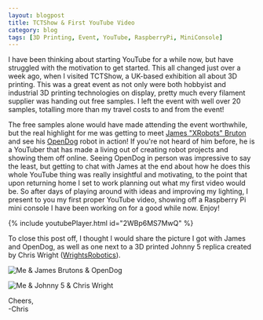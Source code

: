 ```yaml
---
layout: blogpost
title: TCTShow & First YouTube Video
category: blog
tags: [3D Printing, Event, YouTube, RaspberryPi, MiniConsole]
---
```


I have been thinking about starting YouTube for a while now, but have struggled with the motivation to get started. This all changed just over a week ago, when I visited TCTShow, a UK-based exhibition all about 3D printing. This was a great event as not only were both hobbyist and industrial 3D printing technologies on display, pretty much every filament supplier was handing out free samples. I left the event with well over 20 samples, totalling more than my travel costs to and from the event!

<!--excerpt-->

The free samples alone would have made attending the event worthwhile, but the real highlight for me was getting to meet [James "XRobots" Bruton](https://www.youtube.com/user/jamesbruton) and see his [OpenDog](https://www.youtube.com/watch?v=0BoPoWF_FwY&list=PLpwJoq86vov_PkA0bla0eiUTsCAPi_mZf) robot in action! If you're not heard of him before, he is a YouTuber that has made a living out of creating robot projects and showing them off online. Seeing OpenDog in person was impressive to say the least, but getting to chat with James at the end about how he does this whole YouTube thing was really insightful and motivating, to the point that upon returning home I set to work planning out what my first video would be. So after days of playing around with ideas and improving my lighting, I present to you my first proper YouTube video, showing off a Raspberry Pi mini console I have been working on for a good while now. Enjoy!

{% include youtubePlayer.html id="2WBp6MS7MwQ" %}

To close this post off, I thought I would share the picture I got with James and OpenDog, as well as one next to a 3D printed Johnny 5 replica created by Chris Wright ([WrightsRobotics](https://www.instagram.com/wrightsrobotics/)).

![Me & James Brutons & OpenDog](https://christophertmparrott.github.io/blog/images/2018_10_06-me_and_james_bruton.jpg "Me with James Brutons and OpenDog")  

![Me & Johnny 5 & Chris Wright](https://christophertmparrott.github.io/blog/images/2018_10_06-me_and_johnny5.jpg "Me with James Brutons and OpenDog")  

Cheers,  
-Chris